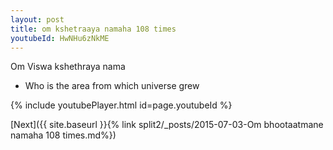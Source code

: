 ```yaml
---
layout: post
title: om kshetraaya namaha 108 times
youtubeId: HwNHu6zNkME
---
```

 
 
Om Viswa kshethraya nama 
 
 -  Who is the area from which universe grew 
 
  
 
  
 
 
 
 
 
 


{% include youtubePlayer.html id=page.youtubeId %}
 
[Next]({{ site.baseurl }}{% link  split2/_posts/2015-07-03-Om bhootaatmane namaha 108 times.md%})
 
